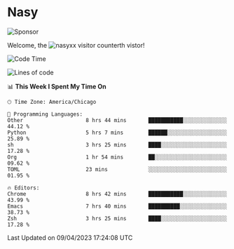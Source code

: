 # Nasy

<!--
<p align="center">
<img height="200" src="https://github-readme-stats.vercel.app/api?username=nasyxx&count_private=true&show_icons=true&theme=dracula&include_all_commits=true"/>
<img height="200" src="https://github-readme-stats.vercel.app/api/top-langs/?username=nasyxx&theme=dracula&hide=html,jupyter+notebook&count_private=true&show_icons=true"/>
</p>

  
----------------
-->

![Sponsor](https://img.shields.io/static/v1.svg?label=Sponsor&message=%E2%9D%A4&logo=GitHub&style=flat&color=pink)
 
Welcome, the ![nasyxx visitor counter](https://count.getloli.com/get/@nasyxx?theme=rule34)th vistor!
 
<!--START_SECTION:waka-->
![Code Time](http://img.shields.io/badge/Code%20Time-3%2C362%20hrs%2022%20mins-blue)

![Lines of code](https://img.shields.io/badge/From%20Hello%20World%20I%27ve%20Written-6.2%20million%20lines%20of%20code-blue)

📊 **This Week I Spent My Time On** 

```text
🕑︎ Time Zone: America/Chicago

💬 Programming Languages: 
Other                    8 hrs 44 mins       ███████████░░░░░░░░░░░░░░   44.12 % 
Python                   5 hrs 7 mins        ██████░░░░░░░░░░░░░░░░░░░   25.89 % 
sh                       3 hrs 25 mins       ████░░░░░░░░░░░░░░░░░░░░░   17.28 % 
Org                      1 hr 54 mins        ██░░░░░░░░░░░░░░░░░░░░░░░   09.62 % 
TOML                     23 mins             ░░░░░░░░░░░░░░░░░░░░░░░░░   01.95 % 

🔥 Editors: 
Chrome                   8 hrs 42 mins       ███████████░░░░░░░░░░░░░░   43.99 % 
Emacs                    7 hrs 40 mins       ██████████░░░░░░░░░░░░░░░   38.73 % 
Zsh                      3 hrs 25 mins       ████░░░░░░░░░░░░░░░░░░░░░   17.28 % 
```


 Last Updated on 09/04/2023 17:24:08 UTC
<!--END_SECTION:waka-->

<!-- ![visitors](https://visitor-badge.laobi.icu/badge?page_id=nasyxx.nasyxx) -->
